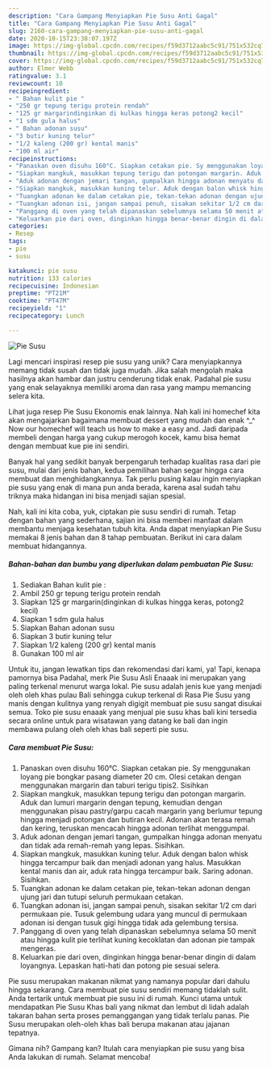 ```yaml
---
description: "Cara Gampang Menyiapkan Pie Susu Anti Gagal"
title: "Cara Gampang Menyiapkan Pie Susu Anti Gagal"
slug: 2160-cara-gampang-menyiapkan-pie-susu-anti-gagal
date: 2020-10-15T23:38:07.197Z
image: https://img-global.cpcdn.com/recipes/f59d3712aabc5c91/751x532cq70/pie-susu-foto-resep-utama.jpg
thumbnail: https://img-global.cpcdn.com/recipes/f59d3712aabc5c91/751x532cq70/pie-susu-foto-resep-utama.jpg
cover: https://img-global.cpcdn.com/recipes/f59d3712aabc5c91/751x532cq70/pie-susu-foto-resep-utama.jpg
author: Elmer Webb
ratingvalue: 3.1
reviewcount: 10
recipeingredient:
- " Bahan kulit pie "
- "250 gr tepung terigu protein rendah"
- "125 gr margarindinginkan di kulkas hingga keras potong2 kecil"
- "1 sdm gula halus"
- " Bahan adonan susu"
- "3 butir kuning telur"
- "1/2 kaleng (200 gr) kental manis"
- "100 ml air"
recipeinstructions:
- "Panaskan oven disuhu 160°C. Siapkan cetakan pie. Sy menggunakan loyang pie bongkar pasang diameter 20 cm. Olesi cetakan dengan menggunakan margarin dan taburi terigu tipis2. Sisihkan"
- "Siapkan mangkuk, masukkan tepung terigu dan potongan margarin. Aduk dan lumuri margarin dengan tepung, kemudian dengan menggunakan pisau pastry/garpu cacah margarin yang berlumur tepung hingga menjadi potongan dan butiran kecil. Adonan akan terasa remah dan kering, teruskan mencacah hingga adonan terlihat menggumpal."
- "Aduk adonan dengan jemari tangan, gumpalkan hingga adonan menyatu dan tidak ada remah-remah yang lepas. Sisihkan."
- "Siapkan mangkuk, masukkan kuning telur. Aduk dengan balon whisk hingga tercampur baik dan menjadi adonan yang halus. Masukkan kental manis dan air, aduk rata hingga tercampur baik. Saring adonan. Sisihkan."
- "Tuangkan adonan ke dalam cetakan pie, tekan-tekan adonan dengan ujung jari dan tutupi seluruh permukaan cetakan."
- "Tuangkan adonan isi, jangan sampai penuh, sisakan sekitar 1/2 cm dari permukaan pie. Tusuk gelembung udara yang muncul di permukaan adonan isi dengan tusuk gigi hingga tidak ada gelembung tersisa."
- "Panggang di oven yang telah dipanaskan sebelumnya selama 50 menit atau hingga kulit pie terlihat kuning kecoklatan dan adonan pie tampak mengeras."
- "Keluarkan pie dari oven, dinginkan hingga benar-benar dingin di dalam loyangnya. Lepaskan hati-hati dan potong pie sesuai selera."
categories:
- Resep
tags:
- pie
- susu

katakunci: pie susu 
nutrition: 133 calories
recipecuisine: Indonesian
preptime: "PT21M"
cooktime: "PT47M"
recipeyield: "1"
recipecategory: Lunch

---
```



![Pie Susu](https://img-global.cpcdn.com/recipes/f59d3712aabc5c91/751x532cq70/pie-susu-foto-resep-utama.jpg)

Lagi mencari inspirasi resep pie susu yang unik? Cara menyiapkannya memang tidak susah dan tidak juga mudah. Jika salah mengolah maka hasilnya akan hambar dan justru cenderung tidak enak. Padahal pie susu yang enak selayaknya memiliki aroma dan rasa yang mampu memancing selera kita.

Lihat juga resep Pie Susu Ekonomis enak lainnya. Nah kali ini homechef kita akan mengajarkan bagaimana membuat dessert yang mudah dan enak ^_^ Now our homechef will teach us how to make a easy and. Jadi daripada membeli dengan harga yang cukup merogoh kocek, kamu bisa hemat dengan membuat kue pie ini sendiri.

Banyak hal yang sedikit banyak berpengaruh terhadap kualitas rasa dari pie susu, mulai dari jenis bahan, kedua pemilihan bahan segar hingga cara membuat dan menghidangkannya. Tak perlu pusing kalau ingin menyiapkan pie susu yang enak di mana pun anda berada, karena asal sudah tahu triknya maka hidangan ini bisa menjadi sajian spesial.


Nah, kali ini kita coba, yuk, ciptakan pie susu sendiri di rumah. Tetap dengan bahan yang sederhana, sajian ini bisa memberi manfaat dalam membantu menjaga kesehatan tubuh kita. Anda dapat menyiapkan Pie Susu memakai 8 jenis bahan dan 8 tahap pembuatan. Berikut ini cara dalam membuat hidangannya.

<!--inarticleads1-->

##### Bahan-bahan dan bumbu yang diperlukan dalam pembuatan Pie Susu:

1. Sediakan  Bahan kulit pie :
1. Ambil 250 gr tepung terigu protein rendah
1. Siapkan 125 gr margarin(dinginkan di kulkas hingga keras, potong2 kecil)
1. Siapkan 1 sdm gula halus
1. Siapkan  Bahan adonan susu
1. Siapkan 3 butir kuning telur
1. Siapkan 1/2 kaleng (200 gr) kental manis
1. Gunakan 100 ml air


Untuk itu, jangan lewatkan tips dan rekomendasi dari kami, ya! Tapi, kenapa pamornya bisa Padahal, merk Pie Susu Asli Enaaak ini merupakan yang paling terkenal menurut warga lokal. Pie susu adalah jenis kue yang menjadi oleh oleh khas pulau Bali sehingga cukup terkenal di Rasa Pie Susu yang manis dengan kulitnya yang renyah digigit membuat pie susu sangat disukai semua. Toko pie susu enaaak yang menjual pie susu khas bali kini tersedia secara online untuk para wisatawan yang datang ke bali dan ingin membawa pulang oleh oleh khas bali seperti pie susu. 

<!--inarticleads2-->

##### Cara membuat Pie Susu:

1. Panaskan oven disuhu 160°C. Siapkan cetakan pie. Sy menggunakan loyang pie bongkar pasang diameter 20 cm. Olesi cetakan dengan menggunakan margarin dan taburi terigu tipis2. Sisihkan
1. Siapkan mangkuk, masukkan tepung terigu dan potongan margarin. Aduk dan lumuri margarin dengan tepung, kemudian dengan menggunakan pisau pastry/garpu cacah margarin yang berlumur tepung hingga menjadi potongan dan butiran kecil. Adonan akan terasa remah dan kering, teruskan mencacah hingga adonan terlihat menggumpal.
1. Aduk adonan dengan jemari tangan, gumpalkan hingga adonan menyatu dan tidak ada remah-remah yang lepas. Sisihkan.
1. Siapkan mangkuk, masukkan kuning telur. Aduk dengan balon whisk hingga tercampur baik dan menjadi adonan yang halus. Masukkan kental manis dan air, aduk rata hingga tercampur baik. Saring adonan. Sisihkan.
1. Tuangkan adonan ke dalam cetakan pie, tekan-tekan adonan dengan ujung jari dan tutupi seluruh permukaan cetakan.
1. Tuangkan adonan isi, jangan sampai penuh, sisakan sekitar 1/2 cm dari permukaan pie. Tusuk gelembung udara yang muncul di permukaan adonan isi dengan tusuk gigi hingga tidak ada gelembung tersisa.
1. Panggang di oven yang telah dipanaskan sebelumnya selama 50 menit atau hingga kulit pie terlihat kuning kecoklatan dan adonan pie tampak mengeras.
1. Keluarkan pie dari oven, dinginkan hingga benar-benar dingin di dalam loyangnya. Lepaskan hati-hati dan potong pie sesuai selera.


Pie susu merupakan makanan nikmat yang namanya popular dari dahulu hingga sekarang. Cara membuat pie susu sendiri memang tidaklah sulit. Anda tertarik untuk membuat pie susu ini di rumah. Kunci utama untuk mendapatkan Pie Susu Khas bali yang nikmat dan lembut di lidah adalah takaran bahan serta proses pemanggangan yang tidak terlalu panas. Pie Susu merupakan oleh-oleh khas bali berupa makanan atau jajanan tepatnya. 

Gimana nih? Gampang kan? Itulah cara menyiapkan pie susu yang bisa Anda lakukan di rumah. Selamat mencoba!
